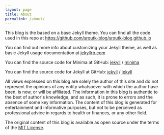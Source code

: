 ```yaml
---
layout: page
title: About
permalink: /about/
---
```


This blog is the based on a base Jekyll theme. You can find all the code used in this repo at https://github.com/sroutk-blog/sroutk-blog.github.io

You can find out more info about customizing your Jekyll theme, as well as basic Jekyll usage documentation at [jekyllrb.com](https://jekyllrb.com/)

You can find the source code for Minima at GitHub:
[jekyll][jekyll-organization] /
[minima](https://github.com/jekyll/minima)

You can find the source code for Jekyll at GitHub:
[jekyll][jekyll-organization] /
[jekyll](https://github.com/jekyll/jekyll)

[jekyll-organization]: https://github.com/jekyll

All views expressed on this blog are solely the author of this site and do not represent the opinions of any entity whatsoever with which the author have been, is now, or will be affiliated.
The information in this blog is authentic to the best of author's knowledge, and as such, it is prone to errors and the absence of some key information.
The content of this blog is generated for entertainment and informative purposes, but not to be perceived as professional advice in regards to health or finances, or any other field.

The original content of this blog is available as open source under the terms of the [MIT License](http://opensource.org/licenses/MIT).
